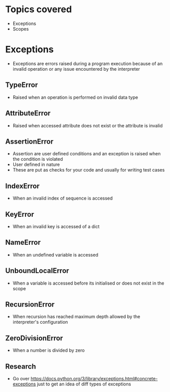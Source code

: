 # Topics covered
- Exceptions
- Scopes

# Exceptions
- Exceptions are errors raised during a program execution because of an invalid operation or any issue encountered by the interpreter

## TypeError
- Raised when an operation is performed on invalid data type

## AttributeError
- Raised when accessed attribute does not exist or the attribute is invalid

## AssertionError
- Assertion are user defined conditions and an exception is raised when the condition is violated
- User defined in nature
- These are put as checks for your code and usually for writing test cases

## IndexError
- When an invalid index of sequence is accessed

## KeyError
- When an invalid key is accessed of a dict

## NameError
- When an undefined variable is accessed

## UnboundLocalError
- When a variable is accessed before its initialised or does not exist in the scope

## RecursionError
- When recursion has reached maximum depth allowed by the interpreter's configuration

## ZeroDivisionError
- When a number is divided by zero

## Research
- Go over https://docs.python.org/3/library/exceptions.html#concrete-exceptions just to get an idea of diff types of exceptions

